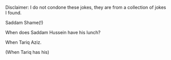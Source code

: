 Disclaimer: I do not condone these jokes, they are from a collection of jokes I found.

Saddam Shame(!)

When does Saddam Hussein have his lunch?

When Tariq Aziz.

(When Tariq has his)

